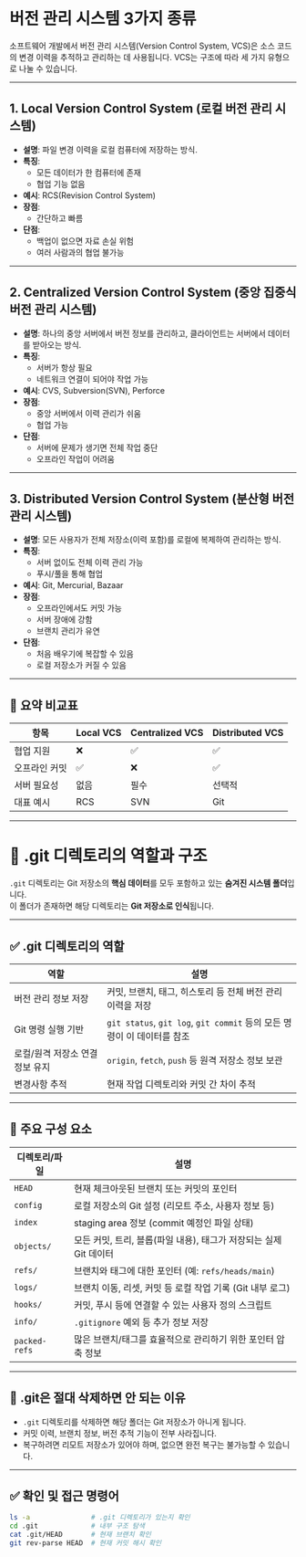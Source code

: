 # 버전 관리 시스템 3가지 종류

소프트웨어 개발에서 버전 관리 시스템(Version Control System, VCS)은 소스 코드의 변경 이력을 추적하고 관리하는 데 사용됩니다. VCS는 구조에 따라 세 가지 유형으로 나눌 수 있습니다.

---

## 1. Local Version Control System (로컬 버전 관리 시스템)

- **설명**: 파일 변경 이력을 로컬 컴퓨터에 저장하는 방식.
- **특징**:
  - 모든 데이터가 한 컴퓨터에 존재
  - 협업 기능 없음
- **예시**: RCS(Revision Control System)
- **장점**:
  - 간단하고 빠름
- **단점**:
  - 백업이 없으면 자료 손실 위험
  - 여러 사람과의 협업 불가능

---

## 2. Centralized Version Control System (중앙 집중식 버전 관리 시스템)

- **설명**: 하나의 중앙 서버에서 버전 정보를 관리하고, 클라이언트는 서버에서 데이터를 받아오는 방식.
- **특징**:
  - 서버가 항상 필요
  - 네트워크 연결이 되어야 작업 가능
- **예시**: CVS, Subversion(SVN), Perforce
- **장점**:
  - 중앙 서버에서 이력 관리가 쉬움
  - 협업 가능
- **단점**:
  - 서버에 문제가 생기면 전체 작업 중단
  - 오프라인 작업이 어려움

---

## 3. Distributed Version Control System (분산형 버전 관리 시스템)

- **설명**: 모든 사용자가 전체 저장소(이력 포함)를 로컬에 복제하여 관리하는 방식.
- **특징**:
  - 서버 없이도 전체 이력 관리 가능
  - 푸시/풀을 통해 협업
- **예시**: Git, Mercurial, Bazaar
- **장점**:
  - 오프라인에서도 커밋 가능
  - 서버 장애에 강함
  - 브랜치 관리가 유연
- **단점**:
  - 처음 배우기에 복잡할 수 있음
  - 로컬 저장소가 커질 수 있음

---

## 📌 요약 비교표

| 항목          | Local VCS | Centralized VCS | Distributed VCS |
| ------------- | --------- | --------------- | --------------- |
| 협업 지원     | ❌        | ✅              | ✅              |
| 오프라인 커밋 | ✅        | ❌              | ✅              |
| 서버 필요성   | 없음      | 필수            | 선택적          |
| 대표 예시     | RCS       | SVN             | Git             |

---

# 📁 .git 디렉토리의 역할과 구조

`.git` 디렉토리는 Git 저장소의 **핵심 데이터**를 모두 포함하고 있는 **숨겨진 시스템 폴더**입니다.  
이 폴더가 존재하면 해당 디렉토리는 **Git 저장소로 인식**됩니다.

---

## ✅ .git 디렉토리의 역할

| 역할                            | 설명                                                                    |
| ------------------------------- | ----------------------------------------------------------------------- |
| 버전 관리 정보 저장             | 커밋, 브랜치, 태그, 히스토리 등 전체 버전 관리 이력을 저장              |
| Git 명령 실행 기반              | `git status`, `git log`, `git commit` 등의 모든 명령이 이 데이터를 참조 |
| 로컬/원격 저장소 연결 정보 유지 | `origin`, `fetch`, `push` 등 원격 저장소 정보 보관                      |
| 변경사항 추적                   | 현재 작업 디렉토리와 커밋 간 차이 추적                                  |

---

## 📂 주요 구성 요소

| 디렉토리/파일 | 설명                                                              |
| ------------- | ----------------------------------------------------------------- |
| `HEAD`        | 현재 체크아웃된 브랜치 또는 커밋의 포인터                         |
| `config`      | 로컬 저장소의 Git 설정 (리모트 주소, 사용자 정보 등)              |
| `index`       | staging area 정보 (commit 예정인 파일 상태)                       |
| `objects/`    | 모든 커밋, 트리, 블롭(파일 내용), 태그가 저장되는 실제 Git 데이터 |
| `refs/`       | 브랜치와 태그에 대한 포인터 (예: `refs/heads/main`)               |
| `logs/`       | 브랜치 이동, 리셋, 커밋 등 로컬 작업 기록 (Git 내부 로그)         |
| `hooks/`      | 커밋, 푸시 등에 연결할 수 있는 사용자 정의 스크립트               |
| `info/`       | `.gitignore` 예외 등 추가 정보 저장                               |
| `packed-refs` | 많은 브랜치/태그를 효율적으로 관리하기 위한 포인터 압축 정보      |

---

## 🔐 .git은 절대 삭제하면 안 되는 이유

- `.git` 디렉토리를 삭제하면 해당 폴더는 Git 저장소가 아니게 됩니다.
- 커밋 이력, 브랜치 정보, 버전 추적 기능이 전부 사라집니다.
- 복구하려면 리모트 저장소가 있어야 하며, 없으면 완전 복구는 불가능할 수 있습니다.

---

## ✅ 확인 및 접근 명령어

```bash
ls -a               # .git 디렉토리가 있는지 확인
cd .git             # 내부 구조 탐색
cat .git/HEAD       # 현재 브랜치 확인
git rev-parse HEAD  # 현재 커밋 해시 확인

```
